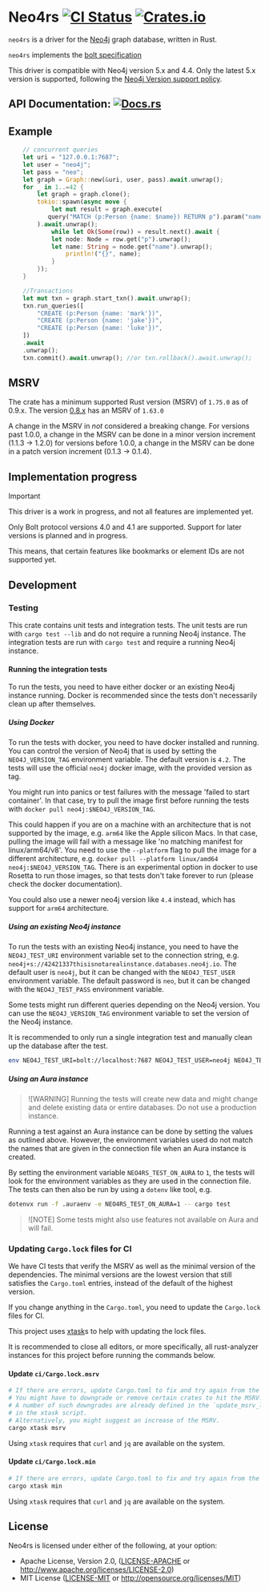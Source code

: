 # Neo4rs [![CI Status][ci-badge]][ci-url]  [![Crates.io][crates-badge]][crates-url]

[ci-badge]: https://github.com/neo4j-labs/neo4rs/actions/workflows/checks.yml/badge.svg
[ci-url]: https://github.com/neo4j-labs/neo4rs
[crates-badge]: https://img.shields.io/crates/v/neo4rs.svg?style=shield
[crates-url]: https://crates.io/crates/neo4rs
[docs-badge]: https://img.shields.io/badge/docs-latest-blue.svg?style=shield
[docs-url]: https://docs.rs/neo4rs

`neo4rs` is a driver for the [Neo4j](https://neo4j.com/) graph database, written in Rust.

`neo4rs` implements the [bolt specification](https://neo4j.com/docs/bolt/current/bolt/message/#messages-summary-41)

This driver is compatible with Neo4j version 5.x and 4.4.
Only the latest 5.x version is supported, following the [Neo4j Version support policy](https://neo4j.com/developer/kb/neo4j-supported-versions/).

## API Documentation: [![Docs.rs][docs-badge]][docs-url]

## Example

```rust
    // concurrent queries
    let uri = "127.0.0.1:7687";
    let user = "neo4j";
    let pass = "neo";
    let graph = Graph::new(&uri, user, pass).await.unwrap();
    for _ in 1..=42 {
        let graph = graph.clone();
        tokio::spawn(async move {
            let mut result = graph.execute(
           query("MATCH (p:Person {name: $name}) RETURN p").param("name", "Mark")
        ).await.unwrap();
            while let Ok(Some(row)) = result.next().await {
            let node: Node = row.get("p").unwrap();
            let name: String = node.get("name").unwrap();
                println!("{}", name);
            }
        });
    }

    //Transactions
    let mut txn = graph.start_txn().await.unwrap();
    txn.run_queries([
        "CREATE (p:Person {name: 'mark'})",
        "CREATE (p:Person {name: 'jake'})",
        "CREATE (p:Person {name: 'luke'})",
    ])
    .await
    .unwrap();
    txn.commit().await.unwrap(); //or txn.rollback().await.unwrap();
```

## MSRV

The crate has a minimum supported Rust version (MSRV) of `1.75.0` as of 0.9.x.
The version [0.8.x](https://crates.io/crates/neo4rs/0.8.0) has an MSRV of `1.63.0`

A change in the MSRV in *not* considered a breaking change.
For versions past 1.0.0, a change in the MSRV can be done in a minor version increment (1.1.3 -> 1.2.0)
for versions before 1.0.0, a change in the MSRV can be done in a patch version increment (0.1.3 -> 0.1.4).

## Implementation progress

> [!IMPORTANT]
> This driver is a work in progress, and not all features are implemented yet.

Only Bolt protocol versions 4.0 and 4.1 are supported.
Support for later versions is planned and in progress.

This means, that certain features like bookmarks or element IDs are not supported yet.

## Development

### Testing

This crate contains unit tests and integration tests.
The unit tests are run with `cargo test --lib` and do not require a running Neo4j instance.
The integration tests are run with `cargo test` and require a running Neo4j instance.

#### Running the integration tests

To run the tests, you need to have either docker or an existing Neo4j instance running.
Docker is recommended since the tests don't necessarily clean up after themselves.

##### Using Docker

To run the tests with docker, you need to have docker installed and running.
You can control the version of Neo4j that is used by setting the `NEO4J_VERSION_TAG` environment variable.
The default version is `4.2`.
The tests will use the official `neo4j` docker image, with the provided version as tag.

You might run into panics or test failures with the message 'failed to start container'.
In that case, try to pull the image first before running the tests with `docker pull neo4j:$NEO4J_VERSION_TAG`.

This could happen if you are on a machine with an architecture that is not supported by the image, e.g. `arm64` like the Apple silicon Macs.
In that case, pulling the image will fail with a message like 'no matching manifest for linux/arm64/v8'.
You need to use the `--platform` flag to pull the image for a different architecture, e.g. `docker pull --platform linux/amd64 neo4j:$NEO4J_VERSION_TAG`.
There is an experimental option in docker to use Rosetta to run those images, so that tests don't take forever to run (please check the docker documentation).

You could also use a newer neo4j version like `4.4` instead, which has support for `arm64` architecture.

##### Using an existing Neo4j instance

To run the tests with an existing Neo4j instance, you need to have the `NEO4J_TEST_URI` environment variable set to the connection string, e.g. `neo4j+s://42421337thisisnotarealinstance.databases.neo4j.io`.
The default user is `neo4j`, but it can be changed with the `NEO4J_TEST_USER` environment variable.
The default password is `neo`, but it can be changed with the `NEO4J_TEST_PASS` environment variable.

Some tests might run different queries depending on the Neo4j version.
You can use the `NEO4J_VERSION_TAG` environment variable to set the version of the Neo4j instance.

It is recommended to only run a single integration test and manually clean up the database after the test.

```sh
env NEO4J_TEST_URI=bolt://localhost:7687 NEO4J_TEST_USER=neo4j NEO4J_TEST_PASS=supersecret NEO4J_VERSION_TAG=5.8 cargo test --test <name of the integration test, see the file names in lib/tests/>
```

##### Using an Aura instance

> ![WARNING]
> Running the tests will create new data and might change and delete existing data or entire databases.
> Do not use a production instance.

Running a test against an Aura instance can be done by setting the values as outlined above.
However, the environment variables used do not match the names that are given in the connection file when an Aura instance is created.

By setting the environment variable `NEO4RS_TEST_ON_AURA` to `1`, the tests will look for the environment variables as they are used in the connection file.
The tests can then also be run by using a `dotenv` like tool, e.g.

```sh
dotenvx run -f .auraenv -e NEO4RS_TEST_ON_AURA=1 -- cargo test
```

> ![NOTE]
> Some tests might also use features not available on Aura and will fail.

### Updating `Cargo.lock` files for CI

We have CI tests that verify the MSRV as well as the minimal version of the dependencies.
The minimal versions are the lowest version that still satisfies the `Cargo.toml` entries, instead of the default of the highest version.

If you change anything in the `Cargo.toml`, you need to update the `Cargo.lock` files for CI.

This project uses [xtask](https://github.com/matklad/cargo-xtask#cargo-xtask)s to help with updating the lock files.

It is recommended to close all editors, or more specifically, all rust-analyzer instances for this project before running the commands below.

#### Update `ci/Cargo.lock.msrv`

```bash
# If there are errors, update Cargo.toml to fix and try again from the top.
# You might have to downgrade or remove certain crates to hit the MSRV.
# A number of such downgrades are already defined in the `update_msrv_lock` function
# in the xtask script.
# Alternatively, you might suggest an increase of the MSRV.
cargo xtask msrv
```

Using `xtask` requires that `curl` and `jq` are available on the system.


#### Update `ci/Cargo.lock.min`

```bash
# If there are errors, update Cargo.toml to fix and try again from the top.
cargo xtask min
```

Using `xtask` requires that `curl` and `jq` are available on the system.


## License

Neo4rs is licensed under either of the following, at your option:

 * Apache License, Version 2.0, ([LICENSE-APACHE](LICENSE-APACHE) or http://www.apache.org/licenses/LICENSE-2.0)
 * MIT License ([LICENSE-MIT](LICENSE-MIT) or http://opensource.org/licenses/MIT)
